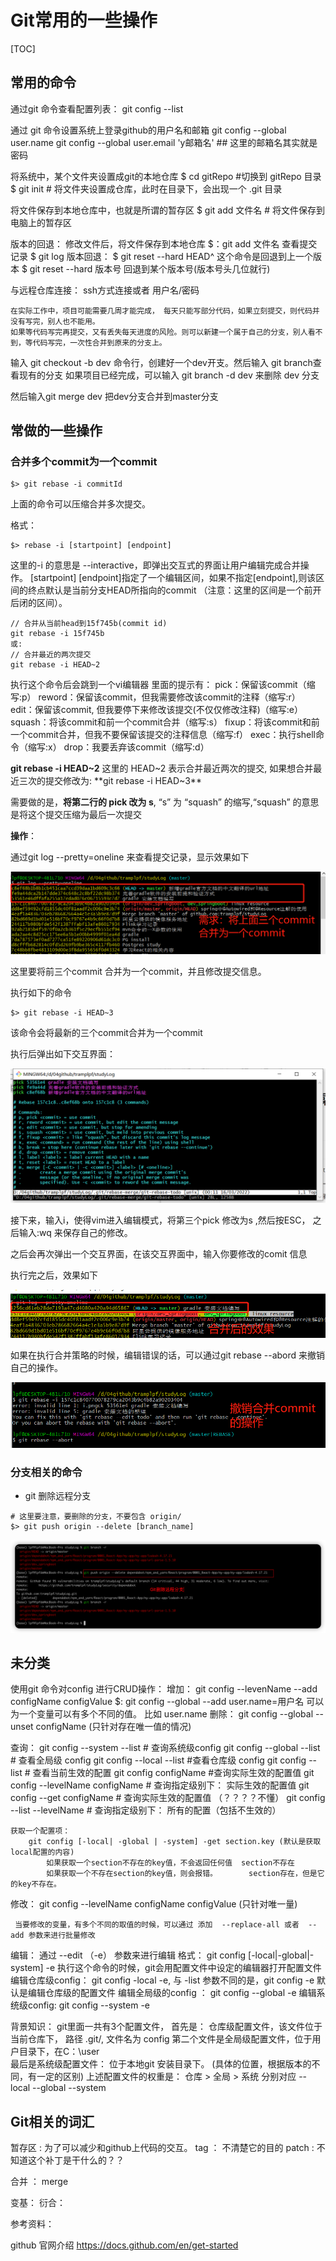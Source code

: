 

# Git常用的一些操作

[TOC]



## 常用的命令

通过git 命令查看配置列表：
    git config --list

通过 git 命令设置系统上登录github的用户名和邮箱
    git config  --global user.name
    git config --global user.email 'y邮箱名'  ## 这里的邮箱名其实就是密码

将系统中，某个文件夹设置成git的本地仓库
    $ cd  gitRepo   #切换到 gitRepo 目录
    $ git init   # 将文件夹设置成仓库，此时在目录下，会出现一个 .git 目录

将文件保存到本地仓库中，也就是所谓的暂存区
    $ git add 文件名   # 将文件保存到电脑上的暂存区

 版本的回退：
    修改文件后，将文件保存到本地仓库    $：git add  文件名
    查看提交记录   $ git log
    版本回退：  $ git reset --hard HEAD^    这个命令是回退到上一个版本
                $ git  reset --hard  版本号  回退到某个版本号(版本号头几位就行)

  与远程仓库连接： ssh方式连接或者  用户名/密码


    在实际工作中，项目可能需要几周才能完成， 每天只能写部分代码，如果立刻提交，则代码并没有写完，别人也不能用。
    如果等代码写完再提交，又有丢失每天进度的风险。则可以新建一个属于自己的分支，别人看不到，等代码写完，一次性合并到原来的分支上。
输入 git checkout -b dev 命令行，创建好一个dev开支。然后输入 git branch查看现有的分支
    如果项目已经完成，可以输入 git branch  -d dev 来删除 dev 分支





然后输入git merge dev 把dev分支合并到master分支





## 常做的一些操作

### 合并多个commit为一个commit

```shell
$> git rebase -i commitId
```

上面的命令可以压缩合并多次提交。 

格式：

```shell
$> rebase -i [startpoint] [endpoint]
```

这里的-i 的意思是 --interactive，即弹出交互式的界面让用户编辑完成合并操作。 [startpoint] [endpoint]指定了一个编辑区间，如果不指定[endpoint],则该区间的终点默认是当前分支HEAD所指向的commit （注意：这里的区间是一个前开后闭的区间）。 



```
// 合并从当前head到15f745b(commit id)
git rebase -i 15f745b
或:
// 合并最近的两次提交
git rebase -i HEAD~2
```



执行这个命令后会跳到一个vi编辑器
里面的提示有：
pick：保留该commit（缩写:p）
reword：保留该commit，但我需要修改该commit的注释（缩写:r）
edit：保留该commit, 但我要停下来修改该提交(不仅仅修改注释)（缩写:e）
squash：将该commit和前一个commit合并（缩写:s）
fixup：将该commit和前一个commit合并，但我不要保留该提交的注释信息（缩写:f）
exec：执行shell命令（缩写:x）
drop：我要丢弃该commit（缩写:d）



**git rebase -i HEAD~2** 这里的 HEAD~2 表示合并最近两次的提交, 如果想合并最近三次的提交修改为: **git rebase -i HEAD~3**



需要做的是，**将第二行的 pick 改为 s**, “s” 为 “squash” 的缩写,“squash” 的意思是将这个提交压缩为最后一次提交



**操作**：

通过git log  --pretty=oneline 来查看提交记录，显示效果如下

<img src="pic\001_多个commit合并为一个commit\01_将多个commit合并为一个commit.png">

这里要将前三个commit 合并为一个commit，并且修改提交信息。 

执行如下的命令

```shell
$> git rebase -i HEAD~3
```

该命令会将最新的三个commit合并为一个commit

执行后弹出如下交互界面：

<img src="./pic/001_多个commit合并为一个commit/002_gitRebase命令合并多个commit.png">

接下来，输入i，使得vim进入编辑模式，将第三个pick 修改为s ,然后按ESC， 之后输入:wq 来保存自己的修改。



之后会再次弹出一个交互界面，在该交互界面中，输入你要修改的comit 信息



执行完之后，效果如下

<img src="./pic/001_多个commit合并为一个commit/05_合并后的效果.png">



如果在执行合并策略的时候，编辑错误的话，可以通过git rebase --abord 来撤销自己的操作。 

<img src="./pic/001_多个commit合并为一个commit/003_撤销合并commit的操作.png">





### 分支相关的命令

* git 删除远程分支    

```shell
# 这里要注意，要删除的分支，不要包含 origin/ 
$> git push origin --delete [branch_name]

```

<img src="./pic/002_常用命令/001_git删除远程分支_v20220509.png">







## 未分类

使用git 命令对config 进行CRUD操作：
增加：
    git config --levenName --add configName configValue
    $:  git config --global --add user.name=用户名
    可以为一个变量可以有多个不同的值。 比如 user.name
删除：
    git config --global --unset configName  (只针对存在唯一值的情况)

查询：
    git config --system --list   # 查询系统级config
    git config --global --list   # 查看全局级 config
    git config --local  --list   #查看仓库级 config
    git config --list  # 查看当前生效的配置
     git config configName  #查询实际生效的配置值
    git config --levelName configName   # 查询指定级别下： 实际生效的配置值
    git config --get configName  # 查询实际生效的配置值  （？？？？不懂）
    git config --list --levelName  # 查询指定级别下： 所有的配置（包括不生效的）

    获取一个配置项：
        git config [-local| -global | -system] -get section.key (默认是获取local配置的内容)
            如果获取一个section不存在的key值，不会返回任何值  section不存在
            如果获取一个不存在section的key值，则会报错。       section存在，但是它的key不存在。






修改：
    git config --levelName  configName configValue  (只针对唯一量)

     当要修改的变量，有多个不同的取值的时候，可以通过 添加  --replace-all 或者  --add 参数来进行批量修改



编辑： 通过 --edit   （-e） 参数来进行编辑
    格式： git config [-local|-global|-system] -e
    执行这个命令的时候，git会用配置文件中设定的编辑器打开配置文件
    编辑仓库级config： git config  -local -e,  与 -list 参数不同的是，git config -e 默认是编辑仓库级的配置文件
    编辑全局级的config ： git config --global -e
    编辑系统级config:  git config  --system -e




背景知识： git里面一共有3个配置文件， 首先是： 仓库级配置文件，该文件位于当前仓库下， 路径 .git/, 文件名为 config
第二个文件是全局级配置文件，位于用户目录下，在C：\user\
最后是系统级配置文件： 位于本地git 安装目录下。 (具体的位置，根据版本的不同，有一定的区别)
    上述配置文件的权重是： 仓库 >  全局  > 系统  分别对应  --local   --global --system



## Git相关的词汇

暂存区 : 为了可以减少和github上代码的交互。
tag  ： 不清楚它的目的
patch : 不知道这个补丁是干什么的？？

合并 ： merge 

变基：
衍合：



参考资料：

github 官网介绍  https://docs.github.com/en/get-started

